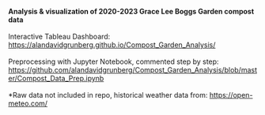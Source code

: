 <b>Analysis & visualization of 2020-2023 Grace Lee Boggs Garden compost data</b><br>
<br>
Interactive Tableau Dashboard: <br>
https://alandavidgrunberg.github.io/Compost_Garden_Analysis/ <br>
<br>
Preprocessing with Jupyter Notebook, commented step by step: <br>
https://github.com/alandavidgrunberg/Compost_Garden_Analysis/blob/master/Compost_Data_Prep.ipynb <br>
<br>
*Raw data not included in repo, historical weather data from: https://open-meteo.com/
